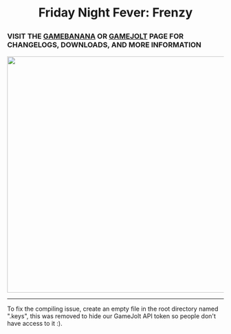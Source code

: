 # <p align="center"> Friday Night Fever: Frenzy </p>
### VISIT THE <a href="https://gamebanana.com/mods/310465">GAMEBANANA</a> OR <a href="https://gamejolt.com/games/fridaynightfever/645717">GAMEJOLT</a> PAGE FOR CHANGELOGS, DOWNLOADS, AND MORE INFORMATION
<p align="center"><img src="https://github.com/isophoro/Friday-Night-Fever/blob/main/assets/preload/images/story/selecting/fscroll.png?raw=true" width="550"/></p>
<hr>
To fix the compiling issue, create an empty file in the root directory named ".keys", this was removed to hide our GameJolt API token so people don't have access to it :).
